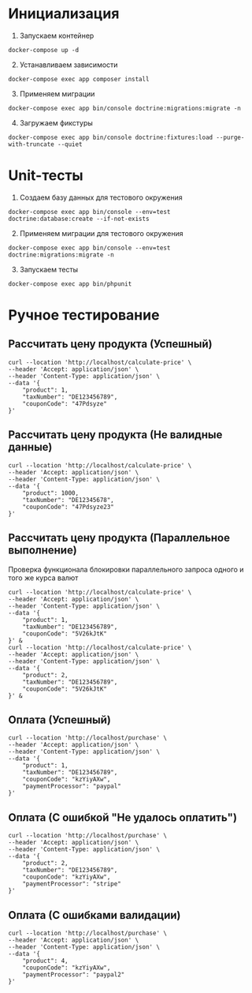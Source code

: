# Инициализация

1. Запускаем контейнер
```shell
docker-compose up -d
```

2. Устанавливаем зависимости
```shell
docker-compose exec app composer install
```

3. Применяем миграции
```shell
docker-compose exec app bin/console doctrine:migrations:migrate -n
```

4. Загружаем фикстуры
```
docker-compose exec app bin/console doctrine:fixtures:load --purge-with-truncate --quiet
```

# Unit-тесты

1. Создаем базу данных для тестового окружения
```shell
docker-compose exec app bin/console --env=test doctrine:database:create --if-not-exists
```

2. Применяем миграции для тестового окружения
```shell
docker-compose exec app bin/console --env=test doctrine:migrations:migrate -n
```

3. Запускаем тесты
```shell
docker-compose exec app bin/phpunit
```

# Ручное тестирование

## Рассчитать цену продукта (Успешный)
```shell
curl --location 'http://localhost/calculate-price' \
--header 'Accept: application/json' \
--header 'Content-Type: application/json' \
--data '{
    "product": 1,
    "taxNumber": "DE123456789",
    "couponCode": "47Pdsyze"
}'
```

## Рассчитать цену продукта (Не валидные данные)
```shell
curl --location 'http://localhost/calculate-price' \
--header 'Accept: application/json' \
--header 'Content-Type: application/json' \
--data '{
    "product": 1000,
    "taxNumber": "DE12345678",
    "couponCode": "47Pdsyze23"
}'
```

## Рассчитать цену продукта (Параллельное выполнение)

Проверка функционала блокировки параллельного запроса одного и того же курса валют

```shell
curl --location 'http://localhost/calculate-price' \
--header 'Accept: application/json' \
--header 'Content-Type: application/json' \
--data '{
    "product": 1,
    "taxNumber": "DE123456789",
    "couponCode": "5V26kJtK"
}' &
curl --location 'http://localhost/calculate-price' \
--header 'Accept: application/json' \
--header 'Content-Type: application/json' \
--data '{
    "product": 2,
    "taxNumber": "DE123456789",
    "couponCode": "5V26kJtK"
}' &
```

## Оплата (Успешный)

```shell
curl --location 'http://localhost/purchase' \
--header 'Accept: application/json' \
--header 'Content-Type: application/json' \
--data '{
    "product": 1,
    "taxNumber": "DE123456789",
    "couponCode": "kzYiyAXw",
    "paymentProcessor": "paypal"
}'
```

## Оплата (С ошибкой "Не удалось оплатить")

```shell
curl --location 'http://localhost/purchase' \
--header 'Accept: application/json' \
--header 'Content-Type: application/json' \
--data '{
    "product": 2,
    "taxNumber": "DE123456789",
    "couponCode": "kzYiyAXw",
    "paymentProcessor": "stripe"
}'
```

## Оплата (С ошибками валидации)

```shell
curl --location 'http://localhost/purchase' \
--header 'Accept: application/json' \
--header 'Content-Type: application/json' \
--data '{
    "product": 4,
    "couponCode": "kzYiyAXw",
    "paymentProcessor": "paypal2"
}'
```
